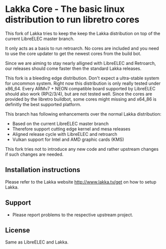 # Lakka Core - The basic linux distribution to run libretro cores

This fork of Lakka tries to keep the keep the Lakka distribution on top of the
current LibreELEC master branch.

It only acts as a basis to run retroarch. No cores are included and you need
to use the core updater to get the newest cores from the build bot.

Since we are aiming to stay nearly alligned with LibreELEC and Retroarch,
our releases should come faster then the standard Lakka releases.

This fork is a bleeding edge distribution. Don't expect a ultra-stable system
for uncommon system. Right now this distribution is only really tested under
x86_64. Every ARMv7 + NEON compatible board supported by LibreELEC should
also work (RPi2/3/4), but are not tested well. Since the cores are provided
by the libretro buildbot, some cores might missing and x64_86 is definitly
the best supported platform.

This branch has following enhancements over the normal Lakka distribution:
 * Based on the current LibreELEC master branch
 * Therefore support cutting edge kernel and mesa releases
 * Aligned release cycle with LibreELEC and retroarch
 * Vulkan support for Intel and AMD graphic cards (KMS)

This fork tries not to introduce any new code and rather upstream changes if such
changes are needed.

## Installation instructions

Please refer to the Lakka website http://www.lakka.tv/get on how to setup Lakka.

## Support

 * Please report problems to the respective upstream project.

## License

Same as LibreELEC and Lakka.
